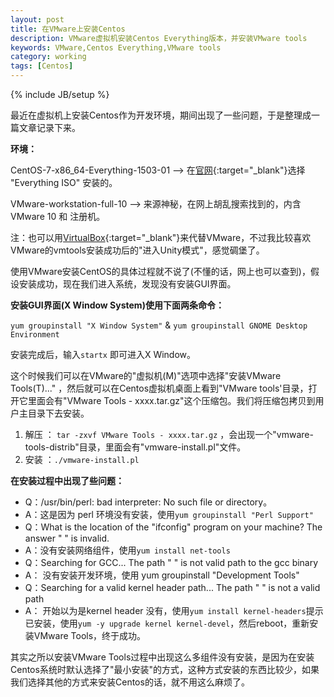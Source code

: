 ```yaml
---
layout: post
title: 在VMware上安装Centos
description: VMware虚拟机安装Centos Everything版本，并安装VMware tools
keywords: VMware,Centos Everything,VMware tools
category: working
tags: [Centos]
---
```

{% include JB/setup %}

最近在虚拟机上安装Centos作为开发环境，期间出现了一些问题，于是整理成一篇文章记录下来。

**环境：**

  CentOS-7-x86_64-Everything-1503-01  --> 在[官网](http://www.centos.org/download/){:target="_blank"}选择 "Everything ISO" 安装的。

  VMware-workstation-full-10          --> 来源神秘，在网上胡乱搜索找到的，内含VMware 10 和 注册机。
  
注：也可以用[VirtualBox](https://www.virtualbox.org/){:target="_blank"}来代替VMware，不过我比较喜欢VMware的vmtools安装成功后的"进入Unity模式"，感觉碉堡了。

使用VMware安装CentOS的具体过程就不说了(不懂的话，网上也可以查到)，假设安装成功，现在我们进入系统，发现没有安装GUI界面。

**安装GUI界面(X Window System)使用下面两条命令：**

`yum groupinstall "X Window System"` & `yum groupinstall GNOME Desktop Environment`

安装完成后，输入`startx` 即可进入X Window。

这个时候我们可以在VMware的"虚拟机(M)"选项中选择"安装VMware Tools(T)..." ，然后就可以在Centos虚拟机桌面上看到"VMware tools'目录，打开它里面会有"VMware Tools - xxxx.tar.gz"这个压缩包。我们将压缩包拷贝到用户主目录下去安装。

1. 解压 ： `tar -zxvf VMware Tools - xxxx.tar.gz` ，会出现一个"vmware-tools-distrib"目录，里面会有"vmware-install.pl"文件。
2. 安装 ：`./vmware-install.pl` 

**在安装过程中出现了些问题：**

- Q：/usr/bin/perl: bad interpreter: No such file or directory。
- A：这是因为 perl 环境没有安装，使用`yum groupinstall "Perl Support"`
- Q：What is the location of the "ifconfig" program on your machine? The answer " " is invalid.
- A：没有安装网络组件，使用`yum install net-tools`
- Q：Searching for GCC... The path " " is not valid path to the gcc binary
- A： 没有安装开发环境，使用 yum groupinstall "Development Tools"
- Q：Searching for a valid kernel header path... The path " " is not a valid path
- A： 开始以为是kernel header 没有，使用`yum install kernel-headers`提示已安装，使用`yum -y upgrade kernel kernel-devel`，然后reboot，重新安装VMware Tools，终于成功。

其实之所以安装VMware Tools过程中出现这么多组件没有安装，是因为在安装Centos系统时默认选择了"最小安装"的方式，这种方式安装的东西比较少，如果我们选择其他的方式来安装Centos的话，就不用这么麻烦了。